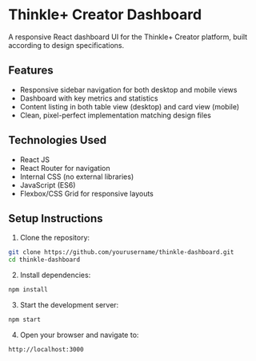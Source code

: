 # Thinkle+ Creator Dashboard

A responsive React dashboard UI for the Thinkle+ Creator platform, built according to design specifications.

## Features

- Responsive sidebar navigation for both desktop and mobile views
- Dashboard with key metrics and statistics
- Content listing in both table view (desktop) and card view (mobile)
- Clean, pixel-perfect implementation matching design files

## Technologies Used

- React JS
- React Router for navigation
- Internal CSS (no external libraries)
- JavaScript (ES6)
- Flexbox/CSS Grid for responsive layouts

## Setup Instructions

1. Clone the repository:
```bash
git clone https://github.com/yourusername/thinkle-dashboard.git
cd thinkle-dashboard
```

2. Install dependencies:
```bash
npm install
```

3. Start the development server:
```bash
npm start
```

4. Open your browser and navigate to:
```
http://localhost:3000
```